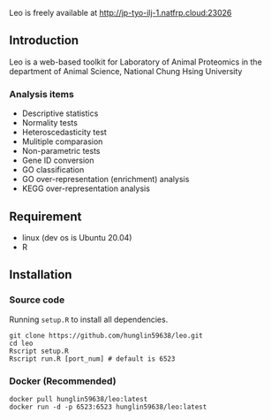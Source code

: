 Leo is freely available at http://jp-tyo-ilj-1.natfrp.cloud:23026

## Introduction
Leo is a web-based toolkit for Laboratory of Animal Proteomics in the department of Animal Science, National Chung Hsing University  

### Analysis items  
+ Descriptive statistics
+ Normality tests
+ Heteroscedasticity test 
+ Mulitiple comparasion
+ Non-parametric tests
+ Gene ID conversion
+ GO classification
+ GO over-representation (enrichment) analysis
+ KEGG over-representation analysis
## Requirement
+ linux (dev os is Ubuntu 20.04)
+ R 

## Installation

### Source code
Running `setup.R` to install all dependencies.
```
git clone https://github.com/hunglin59638/leo.git
cd leo
Rscript setup.R
Rscript run.R [port_num] # default is 6523
```  

### Docker (Recommended)
```
docker pull hunglin59638/leo:latest
docker run -d -p 6523:6523 hunglin59638/leo:latest
```



